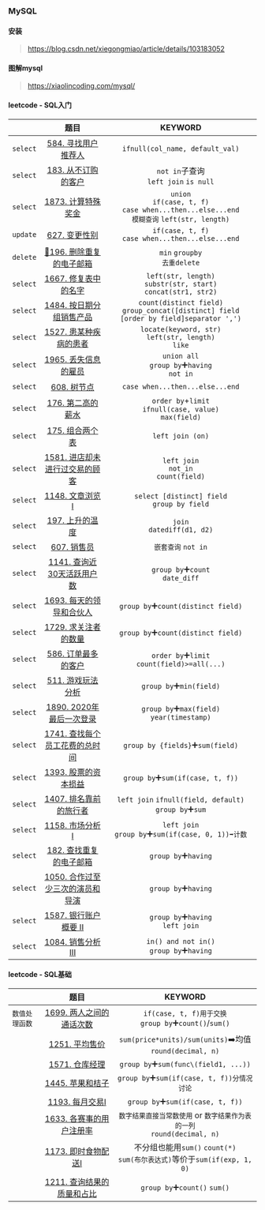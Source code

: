 ### MySQL

#### 安装
> https://blog.csdn.net/xiegongmiao/article/details/103183052

#### 图解mysql
> https://xiaolincoding.com/mysql/

#### leetcode - SQL入门
|       |  题目  |KEYWORD|
|  ---  |  :-:  |  :-:  |
|`select`|[584. 寻找用户推荐人](https://leetcode.cn/problems/find-customer-referee/?envType=study-plan&id=sql-beginner&plan=sql&plan_progress=11c2z63)|`ifnull(col_name, default_val)`|
|`select`|[183. 从不订购的客户](https://leetcode.cn/problems/customers-who-never-order/comments/)|`not in`子查询<br/>`left join` `is null`|
|`select`|[1873. 计算特殊奖金](https://leetcode.cn/problems/calculate-special-bonus/)|`union`<br/>`if(case, t, f)`<br/>`case when...then...else...end`<br>`模糊查询` `left(str, length)`|
|`update`|[627. 变更性别](https://leetcode.cn/problems/swap-salary/)|`if(case, t, f)`<br/>`case when...then...else...end`|
|`delete`|[📌196. 删除重复的电子邮箱](https://leetcode.cn/problems/delete-duplicate-emails/)|`min` `groupby`<br/>`去重delete`|
|`select`|[1667. 修复表中的名字](https://leetcode.cn/problems/fix-names-in-a-table/)|`left(str, length)`<br/>`substr(str, start)`<br/>`concat(str1, str2)`|
|`select`|[1484. 按日期分组销售产品](https://leetcode.cn/problems/group-sold-products-by-the-date/)|`count(distinct field)`<br/>`group_concat([distinct] field [order by field]separator ',')`|
|`select`|[1527. 患某种疾病的患者](https://leetcode.cn/problems/patients-with-a-condition/)|`locate(keyword, str)`<br/>`left(str, length)`<br/>`like`|
|`select`|[1965. 丢失信息的雇员](https://leetcode.cn/problems/employees-with-missing-information/)|`union all`<br/>`group by`➕`having`<br/>`not in`|
|`select`|[608. 树节点](https://leetcode.cn/problems/tree-node/)|`case when...then...else...end`|
|`select`|[176. 第二高的薪水](https://leetcode.cn/problems/second-highest-salary/)|`order by`+`limit`<br/>`ifnull(case, value)`<br/>`max(field)`|
|`select`|[175. 组合两个表](https://leetcode.cn/problems/combine-two-tables/)|`left join (on)`|
|`select`|[1581. 进店却未进行过交易的顾客](https://leetcode.cn/problems/customer-who-visited-but-did-not-make-any-transactions/)|`left join`<br/>`not_in`<br/>`count(field)`|
|`select`|[1148. 文章浏览I](https://leetcode.cn/problems/article-views-i/)|`select [distinct] field`<br/>`group by field`|
|`select`|[197. 上升的温度](https://leetcode.cn/problems/rising-temperature/)|`join`<br/>`datediff(d1, d2)`|
|`select`|[607. 销售员](https://leetcode.cn/problems/sales-person/)|`嵌套查询` `not in`|
|`select`|[1141. 查询近30天活跃用户数](https://leetcode.cn/problems/user-activity-for-the-past-30-days-i/)|`group by`➕`count`<br/>`date_diff`|
|`select`|[1693. 每天的领导和合伙人](https://leetcode.cn/problems/daily-leads-and-partners/)|`group by`➕`count(distinct field)`|
|`select`|[1729. 求关注者的数量](https://leetcode.cn/problems/find-followers-count/)|`group by`➕`count(distinct field)`|
|`select`|[586. 订单最多的客户](https://leetcode.cn/problems/customer-placing-the-largest-number-of-orders/)|`order by`➕`limit`<br/>`count(field)>=all(...)`|
|`select`|[511. 游戏玩法分析](https://leetcode.cn/problems/game-play-analysis-i/?envType=study-plan&id=sql-beginner&plan=sql&plan_progress=11c2z63)|`group by`➕`min(field)`|
|`select`|[1890. 2020年最后一次登录](https://leetcode.cn/problems/the-latest-login-in-2020/)|`group by`➕`max(field)`<br/>`year(timestamp)`|
|`select`|[1741. 查找每个员工花费的总时间](https://leetcode.cn/problems/find-total-time-spent-by-each-employee/)|`group by {fields}`➕`sum(field)`|
|`select`|[1393. 股票的资本损益](https://leetcode.cn/problems/capital-gainloss/)|`group by`➕`sum(if(case, t, f))`|
|`select`|[1407. 排名靠前的旅行者](https://leetcode.cn/problems/market-analysis-i/?envType=study-plan&id=sql-beginner&plan=sql&plan_progress=11c2z63)|`left join` `ifnull(field, default)`<br/>`group by`➕`sum`|
|`select`|[1158. 市场分析I](https://leetcode.cn/problems/market-analysis-i/?envType=study-plan&id=sql-beginner&plan=sql&plan_progress=11c2z63)|`left join`<br/>`group by`➕`sum(if(case, 0, 1))➡️计数`|
|`select`|[182. 查找重复的电子邮箱](https://leetcode.cn/problems/duplicate-emails/?envType=study-plan&id=sql-beginner&plan=sql&plan_progress=ynevlgr)|`group by`➕`having`|
|`select`|[1050. 合作过至少三次的演员和导演](https://leetcode.cn/problems/actors-and-directors-who-cooperated-at-least-three-times/)|`group by`➕`having`|
|`select`|[1587. 银行账户概要 II](https://leetcode.cn/problems/bank-account-summary-ii/)|`group by`➕`having`<br/>`left join`|
|`select`|[1084. 销售分析III](https://leetcode.cn/problems/sales-analysis-iii/)|`in() and not in()`<br/>`group by`➕`having`|


#### leetcode - SQL基础
|       |  题目  |KEYWORD|
|  ---  |  :-:  |  :-:  |
|`数值处理函数`|[1699. 两人之间的通话次数](https://leetcode.cn/problems/number-of-calls-between-two-persons/?envType=study-plan&id=sql-basic&plan=sql&plan_progress=yv14rf5)|`if(case, t, f)用于交换`<br/>`group by`➕`count()`/`sum()`|
|            |[1251. 平均售价](https://leetcode.cn/problems/average-selling-price/)|`sum(price*units)/sum(units)`➡️均值<br/>`round(decimal, n)`|
|            |[1571. 仓库经理](https://leetcode.cn/problems/warehouse-manager/)|`group by`➕`sum(func\(field1, ...))`|
|            |[1445. 苹果和桔子](https://leetcode.cn/problems/apples-oranges/)|`group by`➕`sum(if(case, t, f))分情况讨论`|
|            |[1193. 每月交易I](https://leetcode.cn/problems/monthly-transactions-i/)|`group by`➕`sum(if(case, t, f))`|
|            |[1633. 各赛事的用户注册率](https://leetcode.cn/problems/percentage-of-users-attended-a-contest/)|`数字结果直接当常数使用` or `数字结果作为表的一列`<br/>`round(decimal, n)`|
|            |[1173. 即时食物配送I](https://leetcode.cn/problems/immediate-food-delivery-i/)|不分组也能用`sum()` `count(*)`<br/>`sum(布尔表达式)`等价于`sum(if(exp, 1, 0)`|
|            |[1211. 查询结果的质量和占比](https://leetcode.cn/problems/queries-quality-and-percentage/)|`group by`➕`count()` `sum()`